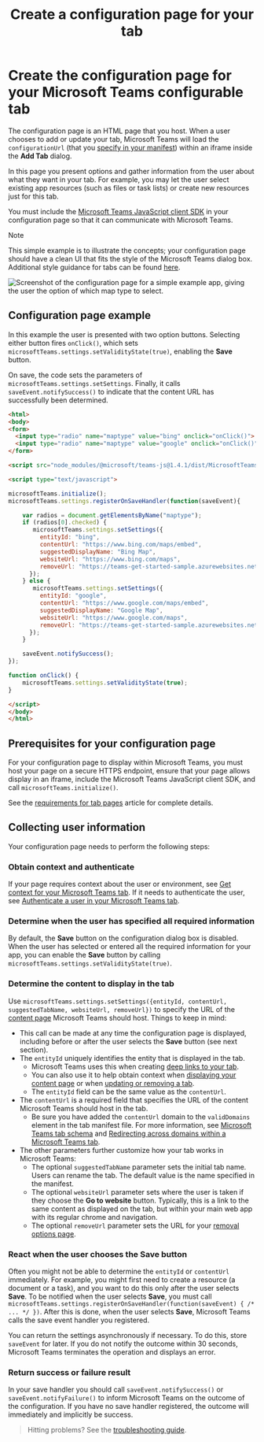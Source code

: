 ﻿---
title: Create a configuration page for your tab
description: Describes how to create and use a configuration page in a tab
keywords: teams tabs configuration
ms.date: 03/06/2019
---

# Create the configuration page for your Microsoft Teams configurable tab

The configuration page is an HTML page that you host. When a user chooses to add or update your tab, Microsoft Teams will load the `configurationUrl` (that you [specify in your manifest](~/concepts/apps/apps-package.md)) within an iframe inside the **Add Tab** dialog.

In this page you present options and gather information from the user about what they want in your tab. For example, you may let the user select existing app resources (such as files or task lists) or create new resources just for this tab.

You must include the [Microsoft Teams JavaScript client SDK](/javascript/api/overview/msteams-client) in your configuration page so that it can communicate with Microsoft Teams.

> [!NOTE]
> This simple example is to illustrate the concepts; your configuration page should have a clean UI that fits the style of the Microsoft Teams dialog box. Additional style guidance for tabs can be found [here](~/resources/design/framework/tabs.md).

![Screenshot of the configuration page for a simple example app, giving the user the option of which map type to select.](~/assets/images/tab_configui.png)

## Configuration page example

In this example the user is presented with two option buttons. Selecting either button fires `onClick()`, which sets `microsoftTeams.settings.setValidityState(true)`, enabling the **Save** button.

On save, the code sets the parameters of `microsoftTeams.settings.setSettings`. Finally, it calls `saveEvent.notifySuccess()` to indicate that the content URL has successfully been determined.

```HTML
<html>
<body>
<form>
  <input type="radio" name="maptype" value="bing" onclick="onClick()"> Bing Maps<br>
  <input type="radio" name="maptype" value="google" onclick="onClick()"> Google Maps
</form>

<script src="node_modules/@microsoft/teams-js@1.4.1/dist/MicrosoftTeams.min.js"></script>

<script type="text/javascript">  

microsoftTeams.initialize();
microsoftTeams.settings.registerOnSaveHandler(function(saveEvent){

    var radios = document.getElementsByName("maptype");
    if (radios[0].checked) {
       microsoftTeams.settings.setSettings({
         entityId: "bing",
         contentUrl: "https://www.bing.com/maps/embed",
         suggestedDisplayName: "Bing Map",
         websiteUrl: "https://www.bing.com/maps",
         removeUrl: "https://teams-get-started-sample.azurewebsites.net/tabremove.html",
      });
    } else {
       microsoftTeams.settings.setSettings({
         entityId: "google",
         contentUrl: "https://www.google.com/maps/embed",
         suggestedDisplayName: "Google Map",
         websiteUrl: "https://www.google.com/maps",
         removeUrl: "https://teams-get-started-sample.azurewebsites.net/tabremove.html",
      });
    }

    saveEvent.notifySuccess();
});

function onClick() {
    microsoftTeams.settings.setValidityState(true);
}

</script>
</body>
</html>
```

## Prerequisites for your configuration page

For your configuration page to display within Microsoft Teams, you must host your page on a secure HTTPS endpoint, ensure that your page allows display in an iframe, include the Microsoft Teams JavaScript client SDK, and call `microsoftTeams.initialize()`.

See the [requirements for tab pages](~/resources/general/requirements.md) article for complete details.

## Collecting user information

Your configuration page needs to perform the following steps:

### Obtain context and authenticate

If your page requires context about the user or environment, see [Get context for your Microsoft Teams tab](~/concepts/tabs/tabs-context.md). If it needs to authenticate the user, see [Authenticate a user in your Microsoft Teams tab](~/concepts/authentication/authentication.md).

### Determine when the user has specified all required information

By default, the **Save** button on the configuration dialog box is disabled. When the user has selected or entered all the required information for your app, you can enable the **Save** button by calling `microsoftTeams.settings.setValidityState(true)`.

### Determine the content to display in the tab

Use `microsoftTeams.settings.setSettings({entityId, contentUrl, suggestedTabName, websiteUrl, removeUrl})` to specify the URL of the [content page](~/concepts/tabs/tabs-content.md) Microsoft Teams should host. Things to keep in mind:

* This call can be made at any time the configuration page is displayed, including before or after the user selects the **Save** button (see next section).
* The `entityId` uniquely identifies the entity that is displayed in the tab.
  * Microsoft Teams uses this when creating [deep links to your tab](~/concepts/deep-links.md).
  * You can also use it to help obtain context when [displaying your content page](~/concepts/tabs/tabs-content.md) or when [updating or removing a tab](~/concepts/tabs/tabs-update-remove.md).
  * The `entityId` field can be the same value as the `contentUrl`.
* The `contentUrl` is a required field that specifies the URL of the content Microsoft Teams should host in the tab.
  * Be sure you have added the `contentUrl` domain to the `validDomains` element in the tab manifest file. For more information, see [Microsoft Teams tab schema](~/resources/schema/manifest-schema.md) and [Redirecting across domains within a Microsoft Teams tab](~/concepts/tabs/cross-domain.md).
* The other parameters further customize how your tab works in Microsoft Teams:
  * The optional `suggestedTabName` parameter sets the initial tab name. Users can rename the tab. The default value is the name specified in the manifest.
  * The optional `websiteUrl` parameter sets where the user is taken if they choose the **Go to website** button. Typically, this is a link to the same content as displayed on the tab, but within your main web app with its regular chrome and navigation.
  * The optional `removeUrl` parameter sets the URL for your [removal options page](~/concepts/tabs/tabs-update-remove.md#removing-a-tab).

### React when the user chooses the Save button

Often you might not be able to determine the `entityId` or `contentUrl` immediately. For example, you might first need to create a resource (a document or a task), and you want to do this only after the user selects **Save**. To be notified when the user selects **Save**, you must call `microsoftTeams.settings.registerOnSaveHandler(function(saveEvent) { /* ... */ })`. After this is done, when the user selects **Save**, Microsoft Teams calls the save event handler you registered.

You can return the settings asynchronously if necessary. To do this, store `saveEvent` for later. If you do not notify the outcome within 30 seconds, Microsoft Teams terminates the operation and displays an error.

### Return success or failure result

In your save handler you should call `saveEvent.notifySuccess()` or `saveEvent.notifyFailure()` to inform Microsoft Teams on the outcome of the configuration. If you have no save handler registered, the outcome will immediately and implicitly be success.

>Hitting problems? See the [troubleshooting guide](~/troubleshoot/troubleshoot.md).
